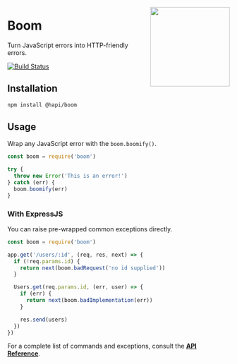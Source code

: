 <a href="http://hapijs.com"><img src="https://raw.githubusercontent.com/hapijs/assets/master/images/family.png" width="180px" align="right" /></a>

# Boom

Turn JavaScript errors into HTTP-friendly errors.

[![Build Status](https://secure.travis-ci.org/hapijs/boom.svg)](http://travis-ci.org/hapijs/boom)

## Installation

```bash
npm install @hapi/boom
```

## Usage

Wrap any JavaScript error with the `boom.boomify()`.

```javascript
const boom = require('boom')

try {
  throw new Error('This is an error!')
} catch (err) {
  boom.boomify(err)
}
```

### With ExpressJS

You can raise pre-wrapped common exceptions directly.

```javascript
const boom = require('boom')

app.get('/users/:id', (req, res, next) => {
  if (!req.params.id) {
    return next(boom.badRequest('no id supplied'))
  }

  Users.get(req.params.id, (err, user) => {
    if (err) {
      return next(boom.badImplementation(err))
    }

    res.send(users)
  })
})
```

For a complete list of commands and exceptions, consult the [**API Reference**](API.md).
